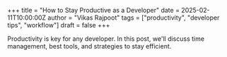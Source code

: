 +++
title = "How to Stay Productive as a Developer"
date = 2025-02-11T10:00:00Z
author = "Vikas Rajpoot"
tags = ["productivity", "developer tips", "workflow"]
draft = false
+++

Productivity is key for any developer. In this post, we'll discuss time management, best tools, and strategies to stay efficient.

